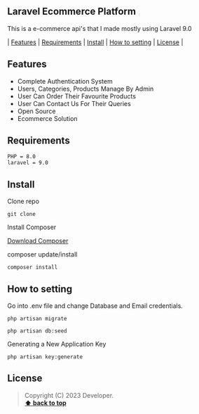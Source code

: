 ## Laravel Ecommerce Platform

This is a e-commerce api's that I made mostly using Laravel 9.0

| [Features][] | [Requirements][] | [Install][] | [How to setting][] | [License][] |

## Features

- Complete Authentication System
- Users, Categories, Products Manage By Admin
- User Can Order Their Favourite Products
- User Can Contact Us For Their Queries
- Open Source
- Ecommerce Solution

## Requirements

    PHP = 8.0
    laravel = 9.0

## Install

Clone repo

```
git clone
```

Install Composer

[Download Composer](https://getcomposer.org/download/)

composer update/install

```
composer install
```

## How to setting

Go into .env file and change Database and Email credentials.

```
php artisan migrate
```

```
php artisan db:seed
```

Generating a New Application Key

```
php artisan key:generate
```

## License

> Copyright (C) 2023 Developer.  
> **[⬆ back to top](#laravel-ecommerce-platform)**

[features]: #features
[requirements]: #requirements
[install]: #install
[how to setting]: #how-to-setting
[license]: #license
